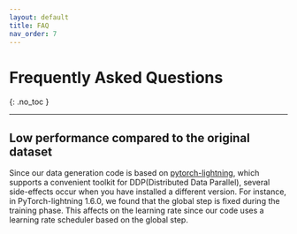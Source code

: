 ```yaml
---
layout: default
title: FAQ
nav_order: 7
---
```


# Frequently Asked Questions

{: .no_toc }

---
## Low performance compared to the original dataset
Since our data generation code is based on [pytorch-lightning](https://www.pytorchlightning.ai/), which supports a convenient toolkit for DDP(Distributed Data Parallel), several side-effects occur when you have installed a different version. For instance, in PyTorch-lightning 1.6.0, we found that the global step is fixed during the training phase. This affects on the learning rate since our code uses a learning rate scheduler based on the global step. 